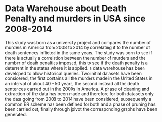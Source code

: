 # Data Warehouse about Death Penalty and murders in USA since 2008-2014

This study was born as a university project and compares the number of murders in America from 2008 to 2014 by correlating it to the number of death sentences inflicted in the same years. The study was born to see if there is actually a correlation between the number of murders and the number of death penalties imposed, this to see if the death penalty is a deterrent in the states where it is applied.
a data warehouse has been developed to allow historical queries. Two initial datasets have been considered, the first contains all the murders made in the United States in an interval of about 40 - 50 years, the second instead all the death sentences carried out in the 2000s in America. A phase of cleaning and extraction of the data has been made and therefore for both datasets only the data going from 2008 to 2014 have been considered, subsequently a common ER scheme has been defined for both and a phase of pruning has been carried out, finally through jpivot the corresponding graphs have been generated.
